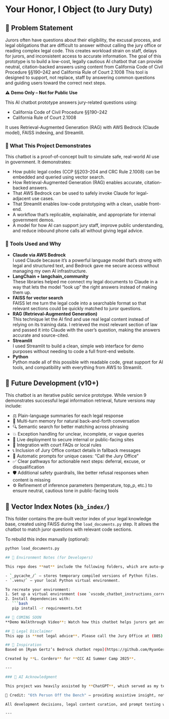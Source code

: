 # Your Honor, I Object (to Jury Duty)

## 🧩 Problem Statement

Jurors often have questions about their eligibility, the excusal process, and legal obligations that are difficult to answer without calling the jury office or reading complex legal code. This creates workload strain on staff, delays for jurors, and inconsistent access to accurate information. The goal of this prototype is to build a low-cost, legally cautious AI chatbot that can provide neutral, citation-backed answers using content from California Code of Civil Procedure §§190–242 and California Rule of Court 2.1008 This tool is designed to support, not replace, staff by answering common questions and guiding users toward the correct next steps.

⚠️ **Demo Only – Not for Public Use**

This AI chatbot prototype answers jury-related questions using:
- California Code of Civil Procedure §§190–242
- California Rule of Court 2.1008

It uses Retrieval-Augmented Generation (RAG) with AWS Bedrock (Claude model), FAISS indexing, and Streamlit.

### 🚀 What This Project Demonstrates

This chatbot is a proof-of-concept built to simulate safe, real-world AI use in government. It demonstrates:

- How public legal codes (CCP §§203–204 and CRC Rule 2.1008) can be embedded and queried using vector search.
- How Retrieval-Augmented Generation (RAG) enables accurate, citation-backed answers.
- That AWS Bedrock can be used to safely invoke Claude for legal-adjacent use cases.
- That Streamlit enables low-code prototyping with a clean, usable front-end.
- A workflow that’s replicable, explainable, and appropriate for internal government demos.
- A model for how AI can support jury staff, improve public understanding, and reduce inbound phone calls all without giving legal advice.

### 🧰 Tools Used and Why

- **Claude via AWS Bedrock**  
I used Claude because it’s a powerful language model that’s strong with legal and structured text, and Bedrock gave me secure access without managing my own AI infrastructure.
- **LangChain + langchain_community**  
These libraries helped me connect my legal documents to Claude in a way that lets the model “look up” the right answers instead of making them up.
- **FAISS for vector search**  
FAISS let me turn the legal code into a searchable format so that relevant sections could be quickly matched to juror questions.
- **RAG (Retrieval-Augmented Generation)**  
This technique let the AI find and use real legal content instead of relying on its training data. I retrieved the most relevant section of law and passed it into Claude with the user’s question, making the answers accurate and source-cited.
- **Streamlit**  
I used Streamlit to build a clean, simple web interface for demo purposes without needing to code a full front-end website.
- **Python**  
Python made all of this possible with readable code, great support for AI tools, and compatibility with everything from AWS to Streamlit.

## 🔄 Future Development (v10+)

This chatbot is an iterative public service prototype. While version 9 demonstrates successful legal information retrieval, future versions may include:

- ⚖️ Plain-language summaries for each legal response
- 🧠 Multi-turn memory for natural back-and-forth conversation
- 🔍 Semantic search for better matching across phrasing
- 💥 Exception handling for unclear, incomplete, or vague queries
- 🔗 Live deployment to secure internal or public-facing sites
- 🧾 Integration with court FAQs or local rules
- 📞 Inclusion of Jury Office contact details in fallback messages
- 📣 Automatic prompts for unique cases: “Call the Jury Office”
- ✅ Clear pathways for actionable next steps: deferral, excuse, or disqualification
- 🛡️ Additional safety guardrails, like better refusal responses when content is missing
- ⚙️ Refinement of inference parameters (temperature, top_p, etc.) to ensure neutral, cautious tone in public-facing tools

## 🧠 Vector Index Notes (`kb_index/`)

This folder contains the pre-built vector index of your legal knowledge base, created using FAISS during the `load_documents.py` step. It allows the chatbot to match juror questions with relevant code sections.

To rebuild this index manually (optional):
```bash
python load_documents.py

## 🧠 Environment Notes (for Developers)

This repo does **not** include the following folders, which are auto-generated when running the chatbot locally:

- `_pycache_/` – stores temporary compiled versions of Python files.
- `.venv/` – your local Python virtual environment.

To recreate your environment:
1. Set up a virtual environment (see `vscode_chatbot_instructions_corrected.txt`)
2. Install dependencies with:  
   ```bash
   pip install -r requirements.txt

## 🎥 COMING SOON 
**Demo Walkthrough Video**: Watch how this chatbot helps jurors get answers from official legal sources, with neutral and accurate language.

## 📘 Legal Disclaimer
This app is **not legal advice**. Please call the Jury Office at (805) 882-4530 for official guidance.

## 🙌 Inspiration
Based on [Ryan Gertz’s Bedrock chatbot repo](https://github.com/RyanGertz/aws-bedrock-streamlit-chat)

Created by **L. Cordero** for **CCC AI Summer Camp 2025**.

---

### 🤖 AI Acknowledgment

This project was heavily assisted by **ChatGPT**, which served as my technical coach, writing editor, and troubleshooting partner throughout the build process.

🧠 Credit: "6th Person Off the Bench" — providing assistive insight, not doing the work.

All development decisions, legal content curation, and prompt testing were guided and implemented by **L Cordero**, with ChatGPT providing structure, feedback, and suggestions during the iterative build.

---

